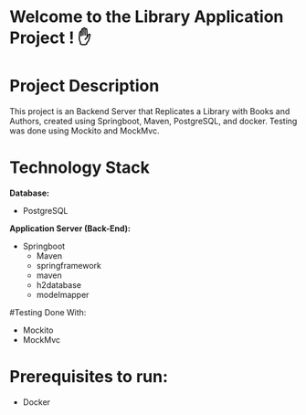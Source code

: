 
# Welcome to the Library Application Project ! :hand:


# Project Description
This project is an Backend Server that Replicates a Library with Books and Authors, created using Springboot, Maven,  PostgreSQL, and docker. Testing was done using Mockito and MockMvc. 

# Technology Stack

**Database:** <br>
- PostgreSQL <br>


**Application Server (Back-End):** <br>
- Springboot
    - Maven <br>
    -  springframework <br>
    -  maven  <br>
    -  h2database  <br>
    -  modelmapper  <be>
    
#Testing Done With:
 -  Mockito  <br>
 -  MockMvc  <be>


# Prerequisites to run:
- Docker







